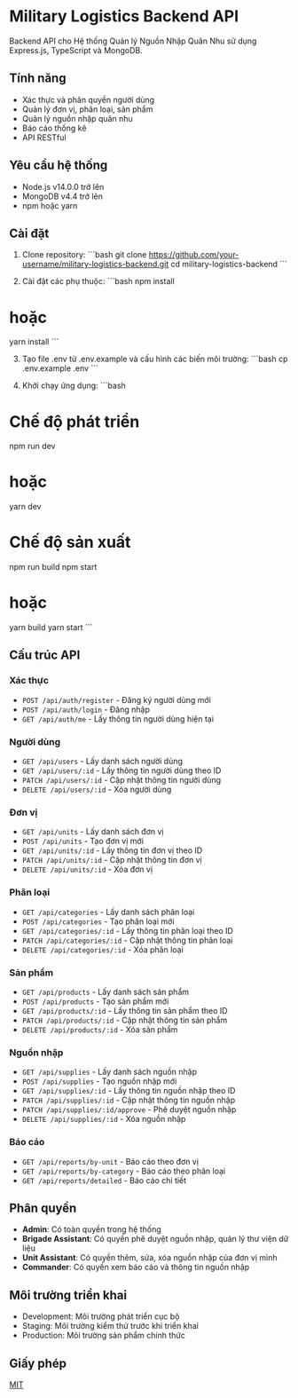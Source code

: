 # Military Logistics Backend API

Backend API cho Hệ thống Quản lý Nguồn Nhập Quân Nhu sử dụng Express.js, TypeScript và MongoDB.

## Tính năng

- Xác thực và phân quyền người dùng
- Quản lý đơn vị, phân loại, sản phẩm
- Quản lý nguồn nhập quân nhu
- Báo cáo thống kê
- API RESTful

## Yêu cầu hệ thống

- Node.js v14.0.0 trở lên
- MongoDB v4.4 trở lên
- npm hoặc yarn

## Cài đặt

1. Clone repository:
\`\`\`bash
git clone https://github.com/your-username/military-logistics-backend.git
cd military-logistics-backend
\`\`\`

2. Cài đặt các phụ thuộc:
\`\`\`bash
npm install
# hoặc
yarn install
\`\`\`

3. Tạo file .env từ .env.example và cấu hình các biến môi trường:
\`\`\`bash
cp .env.example .env
\`\`\`

4. Khởi chạy ứng dụng:
\`\`\`bash
# Chế độ phát triển
npm run dev
# hoặc
yarn dev

# Chế độ sản xuất
npm run build
npm start
# hoặc
yarn build
yarn start
\`\`\`

## Cấu trúc API

### Xác thực

- `POST /api/auth/register` - Đăng ký người dùng mới
- `POST /api/auth/login` - Đăng nhập
- `GET /api/auth/me` - Lấy thông tin người dùng hiện tại

### Người dùng

- `GET /api/users` - Lấy danh sách người dùng
- `GET /api/users/:id` - Lấy thông tin người dùng theo ID
- `PATCH /api/users/:id` - Cập nhật thông tin người dùng
- `DELETE /api/users/:id` - Xóa người dùng

### Đơn vị

- `GET /api/units` - Lấy danh sách đơn vị
- `POST /api/units` - Tạo đơn vị mới
- `GET /api/units/:id` - Lấy thông tin đơn vị theo ID
- `PATCH /api/units/:id` - Cập nhật thông tin đơn vị
- `DELETE /api/units/:id` - Xóa đơn vị

### Phân loại

- `GET /api/categories` - Lấy danh sách phân loại
- `POST /api/categories` - Tạo phân loại mới
- `GET /api/categories/:id` - Lấy thông tin phân loại theo ID
- `PATCH /api/categories/:id` - Cập nhật thông tin phân loại
- `DELETE /api/categories/:id` - Xóa phân loại

### Sản phẩm

- `GET /api/products` - Lấy danh sách sản phẩm
- `POST /api/products` - Tạo sản phẩm mới
- `GET /api/products/:id` - Lấy thông tin sản phẩm theo ID
- `PATCH /api/products/:id` - Cập nhật thông tin sản phẩm
- `DELETE /api/products/:id` - Xóa sản phẩm

### Nguồn nhập

- `GET /api/supplies` - Lấy danh sách nguồn nhập
- `POST /api/supplies` - Tạo nguồn nhập mới
- `GET /api/supplies/:id` - Lấy thông tin nguồn nhập theo ID
- `PATCH /api/supplies/:id` - Cập nhật thông tin nguồn nhập
- `PATCH /api/supplies/:id/approve` - Phê duyệt nguồn nhập
- `DELETE /api/supplies/:id` - Xóa nguồn nhập

### Báo cáo

- `GET /api/reports/by-unit` - Báo cáo theo đơn vị
- `GET /api/reports/by-category` - Báo cáo theo phân loại
- `GET /api/reports/detailed` - Báo cáo chi tiết

## Phân quyền

- **Admin**: Có toàn quyền trong hệ thống
- **Brigade Assistant**: Có quyền phê duyệt nguồn nhập, quản lý thư viện dữ liệu
- **Unit Assistant**: Có quyền thêm, sửa, xóa nguồn nhập của đơn vị mình
- **Commander**: Có quyền xem báo cáo và thông tin nguồn nhập

## Môi trường triển khai

- Development: Môi trường phát triển cục bộ
- Staging: Môi trường kiểm thử trước khi triển khai
- Production: Môi trường sản phẩm chính thức

## Giấy phép

[MIT](LICENSE)
